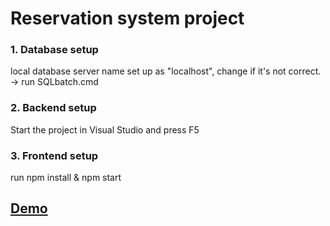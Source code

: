 # Reservation system project

### 1. Database setup
local database server name set up as "localhost", change if it's not correct.
-> run SQLbatch.cmd

### 2. Backend setup
Start the project in Visual Studio and press F5

### 3. Frontend setup
run npm install & npm start

## [Demo](http://samk-er.azurewebsites.net)
